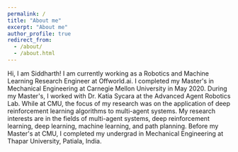 ```yaml
---
permalink: /
title: "About me"
excerpt: "About me"
author_profile: true
redirect_from: 
  - /about/
  - /about.html
---
```


Hi, I am Siddharth! I am currently working as a Robotics and Machine Learning Research Engineer at Offworld.ai.
I completed my Master's in Mechanical Engineering at Carnegie Mellon University in May 2020. During my Master's, I worked with Dr. Katia Sycara at the Advanced Agent Robotics Lab. While at CMU, the focus of my research was on the application of deep reinforcement learning algorithms to multi-agent systems. My research interests are in the fields of multi-agent systems, deep reinforcement learning, deep learning, machine learning, and path planning. Before my Master's at CMU, I completed my undergrad in Mechanical Engineering at Thapar University, Patiala, India.